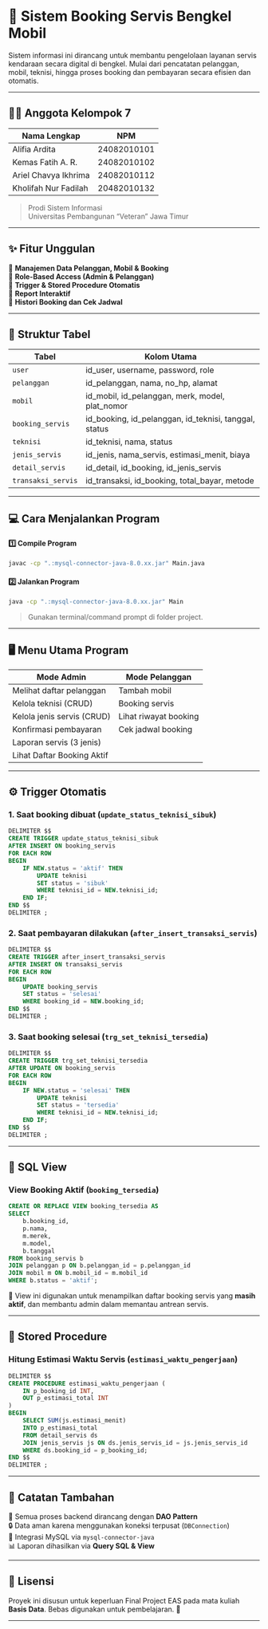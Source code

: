 # 🚗 Sistem Booking Servis Bengkel Mobil 

Sistem informasi ini dirancang untuk membantu pengelolaan layanan servis kendaraan secara digital di bengkel. Mulai dari pencatatan pelanggan, mobil, teknisi, hingga proses booking dan pembayaran secara efisien dan otomatis.

---

## 👨‍💻 Anggota Kelompok 7 

| Nama Lengkap              | NPM           |
|---------------------------|---------------|
| Alifia Ardita             | 24082010101   |
| Kemas Fatih A. R.         | 24082010102   |
| Ariel Chavya Ikhrima      | 24082010112   |
| Kholifah Nur Fadilah      | 20482010132   |

> Prodi Sistem Informasi  
> Universitas Pembangunan “Veteran” Jawa Timur

---

## ✨ Fitur Unggulan

🔹 **Manajemen Data Pelanggan, Mobil & Booking**  
🔹 **Role-Based Access (Admin & Pelanggan)**  
🔹 **Trigger & Stored Procedure Otomatis**  
🔹 **Report Interaktif**  
🔹 **Histori Booking dan Cek Jadwal**

---

## 🧱 Struktur Tabel

| Tabel            | Kolom Utama                                         |
|------------------|------------------------------------------------------|
| `user`           | id_user, username, password, role                   |
| `pelanggan`      | id_pelanggan, nama, no_hp, alamat                   |
| `mobil`          | id_mobil, id_pelanggan, merk, model, plat_nomor     |
| `booking_servis` | id_booking, id_pelanggan, id_teknisi, tanggal, status |
| `teknisi`        | id_teknisi, nama, status                            |
| `jenis_servis`   | id_jenis, nama_servis, estimasi_menit, biaya        |
| `detail_servis`  | id_detail, id_booking, id_jenis_servis              |
| `transaksi_servis`| id_transaksi, id_booking, total_bayar, metode      |

---

## 💻 Cara Menjalankan Program

#### 1️⃣ Compile Program
```bash
javac -cp ".:mysql-connector-java-8.0.xx.jar" Main.java
```

#### 2️⃣ Jalankan Program
```bash
java -cp ".:mysql-connector-java-8.0.xx.jar" Main
```

> Gunakan terminal/command prompt di folder project.

---

## 🖥️ Menu Utama Program
| Mode Admin                     | Mode Pelanggan              |
|-------------------------------|-----------------------------|
| Melihat daftar pelanggan      | Tambah mobil       |
| Kelola teknisi (CRUD)         | Booking servis                |
| Kelola jenis servis (CRUD)    | Lihat riwayat booking              |
| Konfirmasi pembayaran         | Cek jadwal booking       |
| Laporan servis (3 jenis)      |           |
| Lihat Daftar Booking Aktif      |         |

---

## ⚙️ Trigger Otomatis

### 1. Saat booking dibuat (`update_status_teknisi_sibuk`)
```sql
DELIMITER $$
CREATE TRIGGER update_status_teknisi_sibuk
AFTER INSERT ON booking_servis
FOR EACH ROW
BEGIN
    IF NEW.status = 'aktif' THEN
        UPDATE teknisi
        SET status = 'sibuk'
        WHERE teknisi_id = NEW.teknisi_id;
    END IF;
END $$
DELIMITER ;
```

### 2. Saat pembayaran dilakukan (`after_insert_transaksi_servis`)
```sql
DELIMITER $$
CREATE TRIGGER after_insert_transaksi_servis
AFTER INSERT ON transaksi_servis
FOR EACH ROW
BEGIN
    UPDATE booking_servis
    SET status = 'selesai'
    WHERE booking_id = NEW.booking_id;
END $$
DELIMITER ;
```

### 3. Saat booking selesai (`trg_set_teknisi_tersedia`)
```sql
DELIMITER $$
CREATE TRIGGER trg_set_teknisi_tersedia
AFTER UPDATE ON booking_servis
FOR EACH ROW
BEGIN
    IF NEW.status = 'selesai' THEN
        UPDATE teknisi
        SET status = 'tersedia'
        WHERE teknisi_id = NEW.teknisi_id;
    END IF;
END $$
DELIMITER ;
```

---

## 📄 SQL View

### View Booking Aktif (`booking_tersedia`)
```sql
CREATE OR REPLACE VIEW booking_tersedia AS
SELECT 
    b.booking_id,
    p.nama,
    m.merek,
    m.model,
    b.tanggal
FROM booking_servis b
JOIN pelanggan p ON b.pelanggan_id = p.pelanggan_id
JOIN mobil m ON b.mobil_id = m.mobil_id
WHERE b.status = 'aktif';
```

📌 View ini digunakan untuk menampilkan daftar booking servis yang **masih aktif**, dan membantu admin dalam memantau antrean servis.

---

## 🧮 Stored Procedure

### Hitung Estimasi Waktu Servis (`estimasi_waktu_pengerjaan`)
```sql
DELIMITER $$
CREATE PROCEDURE estimasi_waktu_pengerjaan (
    IN p_booking_id INT,
    OUT p_estimasi_total INT
)
BEGIN
    SELECT SUM(js.estimasi_menit)
    INTO p_estimasi_total
    FROM detail_servis ds
    JOIN jenis_servis js ON ds.jenis_servis_id = js.jenis_servis_id
    WHERE ds.booking_id = p_booking_id;
END $$
DELIMITER ;
```

---

## 📌 Catatan Tambahan

🧠 Semua proses backend dirancang dengan **DAO Pattern**  
🔒 Data aman karena menggunakan koneksi terpusat (`DBConnection`)  
🔄 Integrasi MySQL via `mysql-connector-java`  
📊 Laporan dihasilkan via **Query SQL & View**

---

## 🏁 Lisensi

Proyek ini disusun untuk keperluan Final Project EAS pada mata kuliah **Basis Data**. Bebas digunakan untuk pembelajaran. 🚀

---
